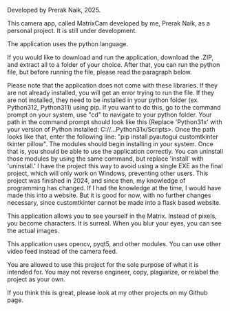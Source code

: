 Developed by Prerak Naik, 2025.

This camera app, called MatrixCam developed by me, Prerak Naik, as a personal project. It is still under development.

The application uses the python language.

If you would like to download and run the application, download the .ZIP, and extract all to a folder of your choice. After that, you can run the python file, but before running the file, please read the paragraph below.

Please note that the application does not come with these libraries. If they are not already installed, you will get an error trying to run the file. If they are not installed, they need to be installed in your python folder (ex. Python312, Python311) using pip. If you want to do this, go to the command prompt on your system, use "cd" to navigate to your python folder. Your path in the command prompt should look like this (Replace 'Python31x' with your version of Python installed: C://...Python31x/Scripts>. Once the path looks like that, enter the following line: "pip install pyautogui customtkinter tkinter pillow". The modules should begin installing in your system. Once that is, you should be able to use the application correctly. You can uninstall those modules by using the same command, but replace 'install' with 'uninstall.' I have the project this way to avoid using a single EXE as the final project, which will only work on Windows, preventing other users. This project was finished in 2024, and since then, my knowledge of programming has changed. If I had the knowledge at the time, I would have made this into a website. But it is good for now, with no further changes necessary, since customtkinter cannot be made into a flask based website.

This application allows you to see yourself in the Matrix. Instead of pixels, you become characters. It is surreal. When you blur your eyes, you can see the actual images.

This application uses opencv, pyqt5, and other modules. You can use other video feed instead of the camera feed. 

You are allowed to use this project for the sole purpose of what it is intended for. You may not reverse engineer, copy, plagiarize, or relabel the project as your own.

If you think this is great, please look at my other projects on my Github page.
